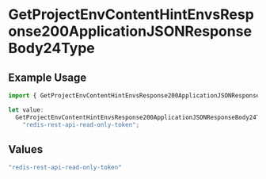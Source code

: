 # GetProjectEnvContentHintEnvsResponse200ApplicationJSONResponseBody24Type

## Example Usage

```typescript
import { GetProjectEnvContentHintEnvsResponse200ApplicationJSONResponseBody24Type } from "@vercel/sdk/models/operations/getprojectenv.js";

let value:
  GetProjectEnvContentHintEnvsResponse200ApplicationJSONResponseBody24Type =
    "redis-rest-api-read-only-token";
```

## Values

```typescript
"redis-rest-api-read-only-token"
```